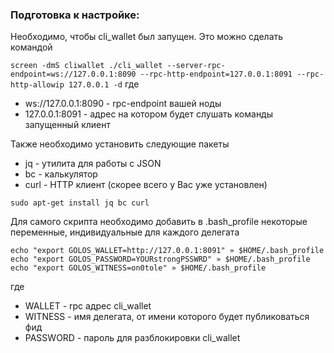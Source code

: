 ### Подготовка к настройке:

Необходимо, чтобы cli_wallet был запущен. Это можно сделать командой

`screen -dmS cliwallet ./cli_wallet --server-rpc-endpoint=ws://127.0.0.1:8090 --rpc-http-endpoint=127.0.0.1:8091 --rpc-http-allowip 127.0.0.1 -d`
где

- ws://127.0.0.1:8090 - rpc-endpoint вашей ноды
- 127.0.0.1:8091 - адрес на котором будет слушать команды запущенный клиент

Также необходимо установить следующие пакеты

- jq - утилита для работы с JSON
- bc - калькулятор
- curl - HTTP клиент (скорее всего у Вас уже установлен)

`sudo apt-get install jq bc curl`

Для самого скрипта необходимо добавить в .bash_profile некоторые переменные, индивидуальные для каждого делегата

`echo "export GOLOS_WALLET=http://127.0.0.1:8091" » $HOME/.bash_profile`
`echo "export GOLOS_PASSWORD=YOURstrongPSSWRD" » $HOME/.bash_profile`
`echo "export GOLOS_WITNESS=on0tole" » $HOME/.bash_profile`

где

- WALLET - rpc адрес cli_wallet
- WITNESS - имя делегата, от имени которого будет публиковаться фид
- PASSWORD - пароль для разблокировки cli_wallet
